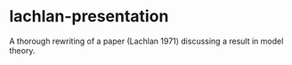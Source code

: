 # lachlan-presentation
A thorough rewriting of a paper (Lachlan 1971) discussing a result in model theory.
